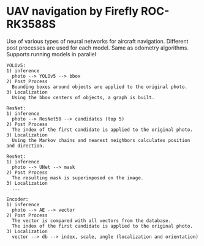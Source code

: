 # UAV navigation by Firefly ROC-RK3588S
Use of various types of neural networks for aircraft navigation.
Different post processes are used for each model. Same as odometry algorithms.
Supports running models in parallel
```
YOLOv5:
1) inference
  photo --> YOLOv5 --> bbox
2) Post Process
  Bounding boxes around objects are applied to the original photo.
3) Localization
  Using the bbox centers of objects, a graph is built.
```

```
ResNet:
1) inference
  photo --> ResNet50 --> candidates (top 5)
2) Post Process
  The index of the first candidate is applied to the original photo.
3) Localization
  Using the Markov chains and nearest neighbors calculates position and direction.
```

```
ResNet:
1) inference
  photo --> UNet --> mask
2) Post Process
  The resulting mask is superimposed on the image.
3) Localization
  ...
```

```
Encoder:
1) inference
  photo --> AE --> vector
2) Post Process
  The vector is compared with all vectors from the database. 
  The index of the first candidate is applied to the original photo.
3) Localization
  vector --> db --> index, scale, angle (localization and orientation)
```